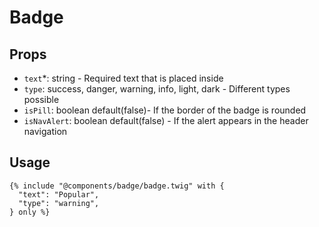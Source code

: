 # Badge

## Props

- `text`*: string - Required text that is placed inside
- `type`: success, danger, warning, info, light, dark - Different types possible
- `isPill`: boolean default(false)- If the border of the badge is rounded
- `isNavAlert`: boolean default(false) - If the alert appears in the header navigation

## Usage

```twig
{% include "@components/badge/badge.twig" with {
  "text": "Popular",
  "type": "warning",
} only %}
```
